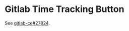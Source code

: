 # Gitlab Time Tracking Button

See [gitlab-ce#27824](https://gitlab.com/gitlab-org/gitlab-ce/issues/27824).
